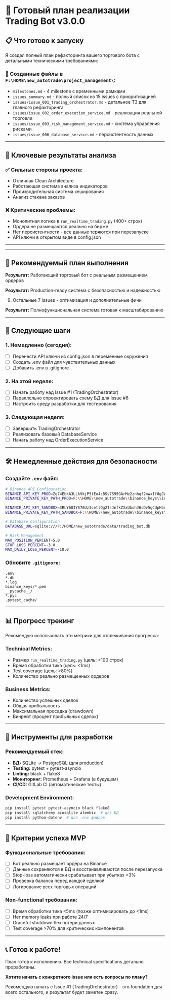 # 🚀 Готовый план реализации Trading Bot v3.0.0

## 📋 Что готово к запуску

Я создал полный план рефакторинга вашего торгового бота с детальными техническими требованиями:

### 📁 Созданные файлы в `F:\HOME\new_autotrade\project_management\`:
- `milestones.md` - 4 milestone с временными рамками
- `issues_summary.md` - полный список из 15 issues с приоритизацией  
- `issues/issue_001_trading_orchestrator.md` - детальное ТЗ для главного рефакторинга
- `issues/issue_002_order_execution_service.md` - реализация реальной торговли
- `issues/issue_003_risk_management_service.md` - система управления рисками
- `issues/issue_006_database_service.md` - персистентность данных

---

## 🎯 Ключевые результаты анализа

### ✅ **Сильные стороны проекта:**
- Отличная Clean Architecture
- Работающая система анализа индикаторов  
- Производительная система кеширования
- Анализ стакана заказов

### ❌ **Критические проблемы:**
- Монолитная логика в `run_realtime_trading.py` (400+ строк)
- Ордера не размещаются реально на бирже
- Нет персистентности - все данные теряются при перезапуске
- API ключи в открытом виде в config.json

---




---

## 📅 Рекомендуемый план выполнения


**Результат:** Работающий торговый бот с реальным размещением ордеров


**Результат:** Production-ready система с безопасностью и надежностью

9. Остальные 7 issues - оптимизация и дополнительные фичи

**Результат:** Полнофункциональная система готовая к масштабированию

---

## 🔄 Следующие шаги

### 1. **Немедленно (сегодня):**
- [ ] Перенести API ключи из config.json в переменные окружения
- [ ] Создать .env файл для чувствительных данных
- [ ] Добавить .env в .gitignore

### 2. **На этой неделе:**
- [ ] Начать работу над Issue #1 (TradingOrchestrator)
- [ ] Параллельно спроектировать схему БД для Issue #6
- [ ] Настроить среду разработки для тестирования

### 3. **Следующая неделя:**
- [ ] Завершить TradingOrchestrator
- [ ] Реализовать базовый DatabaseService  
- [ ] Начать работу над OrderExecutionService

---

## 🛠️ Немедленные действия для безопасности

### Создайте `.env` файл:
```bash
# Binance API Configuration
BINANCE_API_KEY_PROD=Zq74EbkA3LLkVkjP5tEo4cBSs7S95GArMe2znhqf2mwxIf8gJWFbenLxo1PKMUXV
BINANCE_PRIVATE_KEY_PATH_PROD=F:\\HOME\\new_autotrade\\binance_keys\\id_ed25519.pem

BINANCE_API_KEY_SANDBOX=3RLY68IYS76Uz3cetlQg2IsJnfkZXxUbohJ6sDv5gCdpHbnJ5vzKcA2BdDmz3pNm  
BINANCE_PRIVATE_KEY_PATH_SANDBOX=F:\\HOME\\new_autotrade\\binance_keys\\test-prv-key.pem

# Database Configuration
DATABASE_URL=sqlite:///F:/HOME/new_autotrade/data/trading_bot.db

# Risk Management
MAX_POSITION_PERCENT=5.0
STOP_LOSS_PERCENT=-3.0
MAX_DAILY_LOSS_PERCENT=-10.0
```

### Обновите `.gitignore`:
```gitignore
.env
*.db
*.log
binance_keys/*.pem
__pycache__/
*.pyc
.pytest_cache/
```

---

## 📊 Прогресс трекинг

Рекомендую использовать эти метрики для отслеживания прогресса:

### **Technical Metrics:**
- Размер `run_realtime_trading.py` (цель: <100 строк)
- Время обработки тика (цель: <1ms)  
- Test coverage (цель: >80%)
- Количество реально размещенных ордеров

### **Business Metrics:**  
- Количество успешных сделок
- Общая прибыльность
- Максимальная просадка (drawdown)
- Винрейт (процент прибыльных сделок)

---

## 🔧 Инструменты для разработки

### **Рекомендуемый стек:**
- **БД:** SQLite → PostgreSQL (для production)
- **Testing:** pytest + pytest-asyncio
- **Linting:** black + flake8  
- **Мониторинг:** Prometheus + Grafana (в будущем)
- **CI/CD:** GitLab CI (автоматические тесты)

### **Development Environment:**
```bash
pip install pytest pytest-asyncio black flake8
pip install sqlalchemy aiosqlite alembic  # для БД
pip install python-dotenv  # для .env файлов
```

---

## 🎯 Критерии успеха MVP

### **Функциональные требования:**
- [ ] Бот реально размещает ордера на Binance
- [ ] Данные сохраняются в БД и восстанавливаются после перезапуска
- [ ] Stop-loss автоматически срабатывает при убытках >3%
- [ ] Проверка баланса перед каждой сделкой
- [ ] Логирование всех торговых операций

### **Non-functional требования:**
- [ ] Время обработки тика <5ms (позже оптимизировать до <1ms)
- [ ] Нет memory leaks при работе 24/7
- [ ] Graceful shutdown без потери данных
- [ ] Test coverage >70% для критических компонентов

---

## 📞 Готов к работе!

План готов к исполнению. Все technical specifications детально проработаны. 

**Хотите начать с конкретного issue или есть вопросы по плану?**

Рекомендую начать с Issue #1 (TradingOrchestrator) - это foundation для всего остального, и результат будет заметен сразу.
